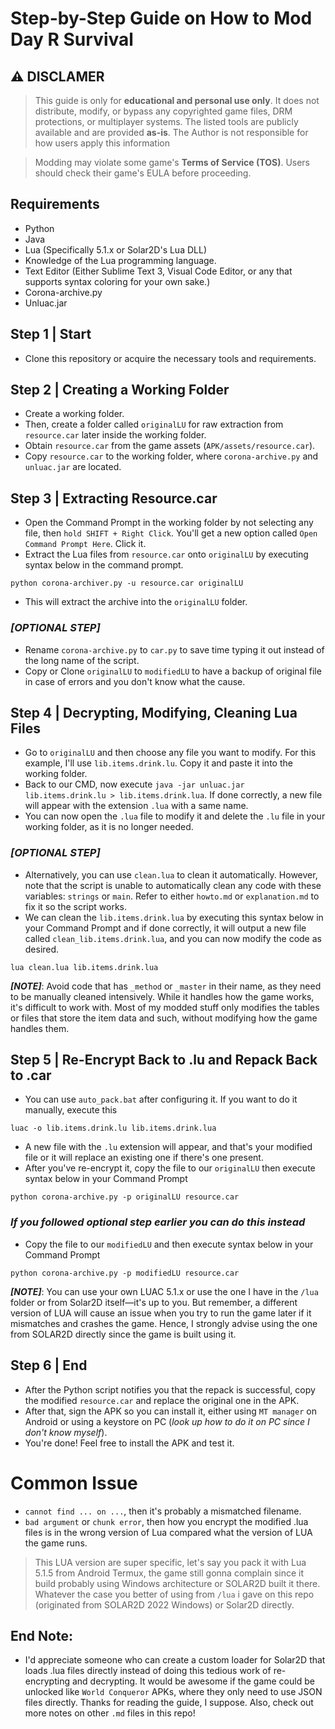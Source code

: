 # Step-by-Step Guide on How to Mod Day R Survival

## ⚠ DISCLAMER
> This guide is only for **educational and personal use only**. It does not distribute, modify, or bypass any copyrighted game files, DRM protections, or multiplayer systems. The listed tools are publicly available and are provided **as-is**. The Author is not responsible for how users apply this information

> Modding may violate some game's **Terms of Service (TOS)**. Users should check their game's EULA before proceeding.

## Requirements
- Python
- Java
- Lua (Specifically 5.1.x or Solar2D's Lua DLL)
- Knowledge of the Lua programming language.
- Text Editor (Either Sublime Text 3, Visual Code Editor, or any that supports syntax coloring for your own sake.)
- Corona-archive.py
- Unluac.jar

## Step 1 | Start
- Clone this repository or acquire the necessary tools and requirements.

## Step 2 | Creating a Working Folder
- Create a working folder.
- Then, create a folder called `originalLU` for raw extraction from `resource.car` later inside the working folder.
- Obtain `resource.car` from the game assets (`APK/assets/resource.car`).
- Copy `resource.car` to the working folder, where `corona-archive.py` and `unluac.jar` are located.

## Step 3 | Extracting Resource.car
- Open the Command Prompt in the working folder by not selecting any file, then `hold SHIFT + Right Click`. You'll get a new option called `Open Command Prompt Here`. Click it.
- Extract the Lua files from `resource.car` onto `originalLU` by executing syntax below in the command prompt. 
```
python corona-archiver.py -u resource.car originalLU
```
- This will extract the archive into the `originalLU` folder.

### _[OPTIONAL STEP]_
- Rename `corona-archive.py` to `car.py` to save time typing it out instead of the long name of the script.
- Copy or Clone `originalLU` to `modifiedLU` to have a backup of original file in case of errors and you don't know what the cause.

## Step 4 | Decrypting, Modifying, Cleaning Lua Files
- Go to `originalLU` and then choose any file you want to modify. For this example, I'll use `lib.items.drink.lu`. Copy it and paste it into the working folder.
- Back to our CMD, now execute `java -jar unluac.jar lib.items.drink.lu > lib.items.drink.lua`. If done correctly, a new file will appear with the extension `.lua` with a same name.
- You can now open the `.lua` file to modify it and delete the `.lu` file in your working folder, as it is no longer needed.

### _[OPTIONAL STEP]_
- Alternatively, you can use `clean.lua` to clean it automatically. However, note that the script is unable to automatically clean any code with these variables: `strings` or `main`. Refer to either `howto.md` or `explanation.md` to fix it so the script works.
- We can clean the `lib.items.drink.lua` by executing this syntax below in your Command Prompt and if done correctly, it will output a new file called `clean_lib.items.drink.lua`, and you can now modify the code as desired.
```
lua clean.lua lib.items.drink.lua
```
**_[NOTE]_**: Avoid code that has `_method` or `_master` in their name, as they need to be manually cleaned intensively. While it handles how the game works, it's difficult to work with. Most of my modded stuff only modifies the tables or files that store the item data and such, without modifying how the game handles them.

## Step 5 | Re-Encrypt Back to .lu and Repack Back to .car
- You can use `auto_pack.bat` after configuring it. If you want to do it manually, execute this 
```
luac -o lib.items.drink.lu lib.items.drink.lua
```
- A new file with the `.lu` extension will appear, and that's your modified file or it will replace an existing one if there's one present.
- After you've re-encrypt it, copy the file to our `originalLU` then execute syntax below in your Command Prompt
```
python corona-archive.py -p originalLU resource.car
```
### _**If you followed optional step earlier you can do this instead**_
- Copy the file to our `modifiedLU` and then execute syntax below in your Command Prompt
```
python corona-archive.py -p modifiedLU resource.car
```
**_[NOTE]_**: You can use your own LUAC 5.1.x or use the one I have in the `/lua` folder or from Solar2D itself—it's up to you. But remember, a different version of LUA will cause an issue when you try to run the game later if it mismatches and crashes the game. Hence, I strongly advise using the one from SOLAR2D directly since the game is built using it.

## Step 6 | End
- After the Python script notifies you that the repack is successful, copy the modified `resource.car` and replace the original one in the APK.
- After that, sign the APK so you can install it, either using `MT manager` on Android or using a keystore on PC (_look up how to do it on PC since I don't know myself_).
- You're done! Feel free to install the APK and test it. 

# Common Issue
- `cannot find ... on ...`, then it's probably a mismatched filename. 
- `bad argument` or `chunk error`, then how you encrypt the modified .lua files is in the wrong version of Lua compared what the version of LUA the game runs.
> This LUA version are super specific, let's say you pack it with Lua 5.1.5 from Android Termux, the game still gonna complain since it build probably using Windows architecture or SOLAR2D built it there. Whatever the case you better of using from `/lua` i gave on this repo (originated from SOLAR2D 2022 Windows) or Solar2D directly.

## End Note:
- I'd appreciate someone who can create a custom loader for Solar2D that loads .lua files directly instead of doing this tedious work of re-encrypting and decrypting. It would be awesome if the game could be unlocked like `World Conqueror` APKs, where they only need to use JSON files directly. Thanks for reading the guide, I suppose. Also, check out more notes on other `.md` files in this repo!
